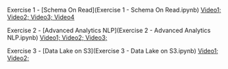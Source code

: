 
Exercise 1 - [Schema On Read](Exercise 1 - Schema On Read.ipynb) [Video1; ](https://youtu.be/_clMPKkFytg)  [Video2; ](https://youtu.be/_GUDMCEaX0Y)    [Video3;  ](https://youtu.be/EN0AJPNjyeE)   [Video4](https://youtu.be/m1kD8EyFPH0)


Exercise 2 - [Advanced Analytics NLP](Exercise 2 - Advanced Analytics NLP.ipynb)  [Video1; ](https://youtu.be/_ZMWq5cZjzI)  [Video2; ](https://youtu.be/gx3JYVDitiE)    [Video3;  ](https://youtu.be/Ymgj8KetT14)


Exercise 3 - [Data Lake on S3](Exercise 3 - Data Lake on S3.ipynb) [Video1; ](https://youtu.be/phZ2irpPtMM)  [Video2; ](https://youtu.be/kqy6w6kat58)     
